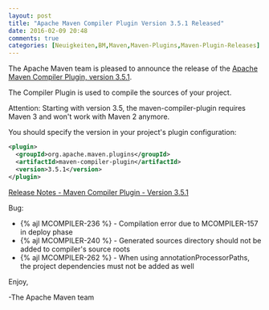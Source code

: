 ```yaml
---
layout: post
title: "Apache Maven Compiler Plugin Version 3.5.1 Released"
date: 2016-02-09 20:48
comments: true
categories: [Neuigkeiten,BM,Maven,Maven-Plugins,Maven-Plugin-Releases]
---
```

The Apache Maven team is pleased to announce the release of the 
[Apache Maven Compiler Plugin, version 3.5.1](http://maven.apache.org/plugins/maven-compiler-plugin/).

The Compiler Plugin is used to compile the sources of your project. 

Attention: Starting with version 3.5, the maven-compiler-plugin requires
Maven 3 and won't work with Maven 2 anymore.


You should specify the version in your project's plugin configuration:

``` xml
<plugin>
  <groupId>org.apache.maven.plugins</groupId>
  <artifactId>maven-compiler-plugin</artifactId>
  <version>3.5.1</version>
</plugin>
```

<!-- more -->

[Release Notes - Maven Compiler Plugin - Version 3.5.1](https://issues.apache.org/jira/secure/ReleaseNote.jspa?projectId=12317225&amp;version=12334747)

Bug:

 * {% ajl MCOMPILER-236 %} -  Compilation error due to MCOMPILER-157 in deploy phase
 * {% ajl MCOMPILER-240 %} -  Generated sources directory should not be added to compiler's source roots
 * {% ajl MCOMPILER-262 %} -  When using annotationProcessorPaths, the project dependencies must not be added as well

Enjoy,

-The Apache Maven team


